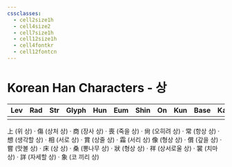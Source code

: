 ```yaml
---
cssclasses:
  - cell2size1h
  - cell4size2
  - cell7size1h
  - cell12size1h
  - cell4fontkr
  - cell12fontcn
---
```


# Korean Han Characters - 상

| Lev | Rad | Str | Glyph | Hun | Eum | Shin | On  | Kun | Base | Kana | Simp | Man | Can | Viet |
| :-: | :-: | :-: | :---: | :-: | :-: | :--: | :-: | :-: | :--: | :--: | :--: | :-: | :-: | :--: |
|     |     |     |       |     |     |      |     |     |      |      |      |     |     |
上 (위 상) · 傷 (상처 상) · 商 (장사 상) · 喪 (죽을 상) · 尙 (오히려 상) · 常 (항상 상) · 想 (생각할 상) · 相 (서로 상) · 賞 (상줄 상) · 霜 (서리 상)
像 (형상 상) · 償 (갚을 상) · 嘗 (맛볼 상) · 床 (상 상) · 桑 (뽕나무 상) · 狀 (형상 상) · 祥 (상서로울 상) · 裳 (치마 상) · 詳 (자세할 상) · 象 (코 끼리 상)